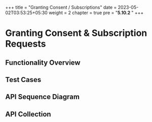 +++
title = "Granting Consent / Subscriptions"
date = 2023-05-02T03:53:25+05:30
weight = 2
chapter = true
pre = "<b>5.10.2 </b>"
+++

# Granting Consent & Subscription Requests


## Functionality Overview



## Test Cases



## API Sequence Diagram


## API Collection

